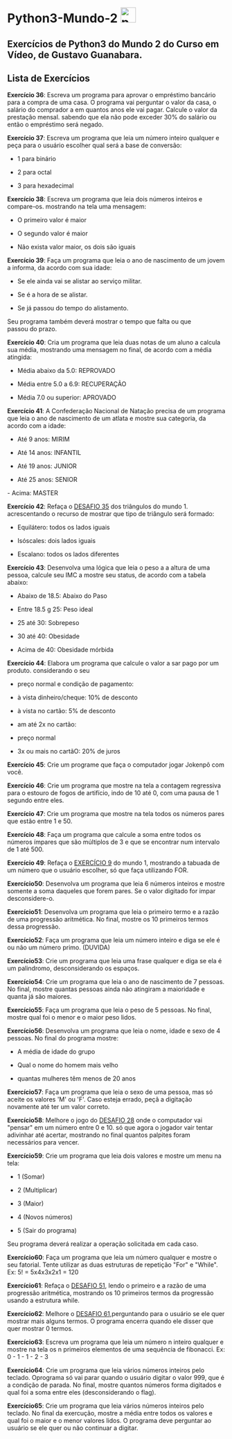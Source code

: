# Python3-Mundo-2   <img src="https://cdn.jsdelivr.net/gh/devicons/devicon/icons/python/python-original.svg" height="35" alt="python logo"  />

## Exercícios de Python3 do Mundo 2 do Curso em Vídeo, de Gustavo Guanabara.

## Lista de Exercícios 

**Exercício 36**: Escreva um programa para aprovar o empréstimo bancário para a compra de uma casa. O programa vai perguntar o valor da casa, o salário do comprador a em quantos anos ele vai pagar. Calcule o valor da prestação mensal. sabendo que ela não pode exceder 30% do salário ou então o empréstimo será negado.

**Exercício 37**: Escreva um programa que leia um número inteiro qualquer e peça para o usuário escolher qual será a base de conversão:

- 1 para binário

- 2 para octal

- 3 para hexadecimal

**Exercício 38**: Escreva um programa que leia dois números inteiros e compare-os. mostrando na tela uma mensagem:

- O primeiro valor é maior 

- O segundo valor é maior 

- Não exista valor maior, os dois são iguais

**Exercício 39**: Faça um programa que leia o ano de nascimento de um jovem a informa, da acordo com sua idade:

- Se ele ainda vai se alistar ao serviço militar.

- Se é a hora de se alistar.

- Se já passou do tempo do alistamento.

Seu programa também deverá mostrar o tempo que falta ou que passou do prazo.

**Exercício 40**: Cria um programa que leia duas notas de um aluno a calcula sua média, mostrando uma mensagem no final, de acordo com a média atingida:

- Média abaixo da 5.0: REPROVADO

- Média entre 5.0 a 6.9: RECUPERAÇÃO

- Média 7.0 ou superior: APROVADO

**Exercício 41**: A Confederação Nacional de Natação precisa de um programa que leia o ano de nascimento de um atlata e mostre sua categoria, da acordo com a idade:

- Até 9 anos: MIRIM

- Até 14 anos: INFANTIL

- Até 19 anos: JUNIOR

- Até 25 anos: SENIOR

- Acima: MASTER

**Exercício 42**: Refaça o [DESAFIO 35](https://github.com/CristianoAlvCobello/Python3-Mundo-1/blob/main/4%20-%20Condições%20(28%20ao%2035)/exercício35.py) dos triângulos do mundo 1. acrescentando o recurso de mostrar que tipo de triângulo será formado:

- Equilátero: todos os lados iguais

- Isóscales: dois lados iguais

- Escalano: todos os lados diferentes

**Exercício 43**: Desenvolva uma lógica que leia o peso a a altura de uma pessoa, calcule seu IMC a mostre seu status, de acordo com a tabela abaixo:

- Abaixo de 18.5: Abaixo do Paso

- Entre 18.5 g 25: Peso ideal

- 25 até 30: Sobrepeso

- 30 até 40: Obesidade

- Acima de 40: Obesidade mórbida

**Exercício 44**: Elabora um programa que calcule o valor a sar pago por um produto. considerando o seu

- preço normal e condição de pagamento:

- à vista dinheiro/cheque: 10% de desconto

- à vista no cartão: 5% de desconto

- am até 2x no cartão:

- preço normal

- 3x ou mais no cartãO: 20% de juros

**Exercício 45**: Crie um programe que faça o computador jogar Jokenpô com você.

**Exercício 46**: Crie um programa que mostre na tela a contagem regressiva para o estouro de fogos de artifício, indo de 10 até 0, com uma pausa de 1 segundo entre eles.

**Exercício 47**: Crie um programa que mostre na tela todos os números pares que estão entre 1 e 50.

**Exercício 48**: Faça um programa que calcule a soma entre todos os números ímpares que são múltiplos de 3 e que se encontrar num intervalo de 1 até 500.

**Exercício 49**: Refaça o [EXERCÍCIO 9](https://github.com/CristianoAlvCobello/Python3-Mundo-1/blob/main/2%20-%20Tratando%20dados%20e%20contas%20(3%20ao%2015)/exercício9.py) do mundo 1, mostrando a tabuada de um número que o usuário escolher, só que faça utilizando FOR.

**Exercício50**: Desenvolva um programa que leia 6 números inteiros e mostre somente a soma daqueles que forem pares. Se o valor digitado for impar desconsidere-o.

**Exercício51**: Desenvolva um programa que leia o primeiro termo e a razão de uma progressão aritmética. No final, mostre os 10 primeiros termos dessa progressão.

**Exercício52**: Faça um programa que leia um número inteiro e diga se ele é ou não um número primo. (DUVIDA)

**Exercício53**: Crie um programa que leia uma frase qualquer e diga se ela é um palindromo, desconsiderando os espaços.

**Exercício54**: Crie um programa que leia o ano de nascimento de 7 pessoas. No final, mostre quantas pessoas ainda não atingiram a maioridade e quanta já são maiores.

**Exercício55**: Faça um programa que leia o peso de 5 pessoas. No final, mostre qual foi o menor e o maior peso lidos.

**Exercício56**: Desenvolva um programa que leia o nome, idade e sexo de 4 pessoas. No final do programa mostre:

- A média de idade do grupo

- Qual o nome do homem mais velho

- quantas mulheres têm menos de 20 anos

**Exercício57**: Faça um programa que leia o sexo de uma pessoa, mas só aceite os valores 'M' ou 'F'. Caso esteja errado, peçã a digitação novamente até ter um valor correto.

**Exercício58**: Melhore o jogo do [DESAFIO 28](https://github.com/CristianoAlvCobello/Python3-Mundo-1/blob/main/4%20-%20Condições%20(28%20ao%2035)/exercício28.py) onde o computador vai "pensar" em um número entre 0 e 10. só que agora o jogador vair tentar adivinhar até acertar, mostrando no final quantos palpites foram necessários para vencer.

**Exercício59**: Crie um programa que leia dois valores e mostre um menu na tela: 

- 1 (Somar)

- 2 (Multiplicar)

- 3 (Maior)

- 4 (Novos números)

- 5 (Sair do programa)

Seu programa deverá realizar a operação solicitada em cada caso.

**Exercício60**: Faça um programa que leia um número qualquer e mostre o seu fatorial. Tente utilizar as duas estruturas de repetição "For" e "While". Ex: 5! = 5x4x3x2x1 = 120

**Exercício61**: Refaça o [DESAFIO 51](https://github.com/CristianoAlvCobello/Python3-Mundo-2/blob/main/2%20-%20Repetições%20For%20(46%20ao%2056)/exercício51.py), lendo o primeiro e a razão de uma progressão aritmética, mostrando os 10 primeiros termos da progressão usando a estrutura while.

**Exercício62**: Melhore o [DESAFIO 61](https://github.com/CristianoAlvCobello/Python3-Mundo-2/blob/main/3%20-%20Repeti%C3%A7%C3%B5es%20While%20%2857%20ao%2071%29%2Fexerc%C3%ADcio61.py),perguntando para o usuário se ele quer mostrar mais alguns termos. O programa encerra quando ele disser que quer mostrar 0 termos.

**Exercício63**: Escreva um programa que leia um número n inteiro qualquer e mostre na tela os n primeiros elementos de uma sequência de fibonacci. Ex: 0 - 1 - 1 - 2 - 3

**Exercício64**: Crie um programa que leia vários números inteiros pelo teclado. Oprograma só vai parar quando o usuário digitar o valor 999, que é a condição de parada. No final, mostre quantos números forma digitados e qual foi a soma entre eles (desconsiderando o flag).

**Exercício65**: Crie um programa que leia vários números inteiros pelo teclado. No final da exercução, mostre a média entre todos os valores e qual foi o maior e o menor valores lidos. O programa deve perguntar ao usuário se ele quer ou não continuar a digitar.
